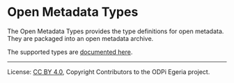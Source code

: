<!-- SPDX-License-Identifier: CC-BY-4.0 -->
<!-- Copyright Contributors to the ODPi Egeria project. -->

# Open Metadata Types

The Open Metadata Types provides the type definitions for open metadata.
They are packaged into an open metadata archive.

The supported types are [documented here](../../../open-metadata-publication/website/open-metadata-types).

----
License: [CC BY 4.0](https://creativecommons.org/licenses/by/4.0/),
Copyright Contributors to the ODPi Egeria project.